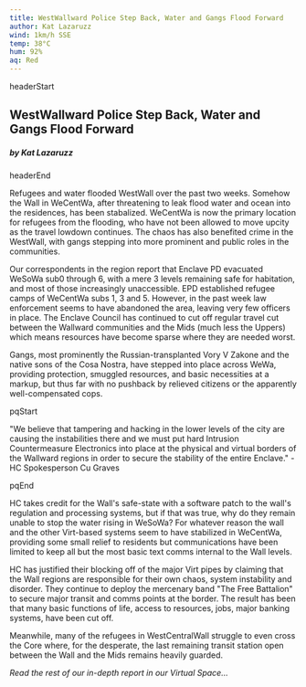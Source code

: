 ```yaml
---
title: WestWallward Police Step Back, Water and Gangs Flood Forward
author: Kat Lazaruzz
wind: 1km/h SSE
temp: 38°C
hum: 92%
aq: Red
---
```


headerStart
  
## WestWallward Police Step Back, Water and Gangs Flood Forward

##### by Kat Lazaruzz

headerEnd

Refugees and water flooded WestWall over the past two weeks. Somehow the Wall in WeCentWa, after threatening to leak flood water and ocean into the residences, has been stabalized. WeCentWa is now the primary location for refugees from the flooding, who have not been allowed to move upcity as the travel lowdown continues. The chaos has also benefited crime in the WestWall, with gangs stepping into more prominent and public roles in the communities. 

Our correspondents in the region report that Enclave PD evacuated WeSoWa sub0 through 6, with a mere 3 levels remaining safe for habitation, and most of those increasingly unaccessible. EPD established refugee camps of WeCentWa subs 1, 3 and 5. However, in the past week law enforcement seems to have abandoned the area, leaving very few officers in place. The Enclave Council has continued to cut off regular travel cut between the Wallward communities and the Mids (much less the Uppers) which means resources have become sparse where they are needed worst. 

Gangs, most prominently the Russian-transplanted Vory V Zakone and the native sons of the Cosa Nostra, have stepped into place across WeWa, providing protection, smuggled resources, and basic necessities at a markup, but thus far with no pushback by relieved citizens or the apparently well-compensated cops. 

pqStart

"We believe that tampering and hacking in the lower levels of the city are causing the instabilities there and we must put hard Intrusion Countermeasure Electronics into place at the physical and virtual borders of the Wallward regions in order to secure the stability of the entire Enclave." - HC Spokesperson Cu Graves

pqEnd

HC takes credit for the Wall's safe-state with a software patch to the wall's regulation and processing systems, but if that was true, why do they remain unable to stop the water rising in WeSoWa? For whatever reason the wall and the other Virt-based systems seem to have stabilized in WeCentWa, providing some small relief to residents but communications have been limited to keep all but the most basic text comms internal to the Wall levels. 

HC has justified their blocking off of the major Virt pipes by claiming that the Wall regions are responsible for their own chaos, system instability and disorder. They continue to deploy the mercenary band "The Free Battalion" to secure major transit and comms points at the border. The result has been that many basic functions of life, access to resources, jobs, major banking systems, have been cut off. 

Meanwhile, many of the refugees in WestCentralWall struggle to even cross the Core where, for the desperate, the last remaining transit station open between the Wall and the Mids remains heavily guarded.


*Read the rest of our in-depth report in our Virtual Space...*